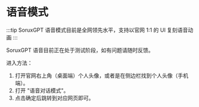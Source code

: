 # 语音模式

:::tip
SoruxGPT 语音模式目前是全网领先水平，支持以官网 1:1 的 UI 复刻语音动画
:::

SoruxGPT 语音目前正在处于测试阶段，如有问题请随时反馈。

进入方法：

1. 打开官网右上角（桌面端）个人头像，或者是在侧边栏找到个人头像（手机端）。
2. 打开 "语音对话模式"。
3. 点击确定后跳转到对应网页即可。